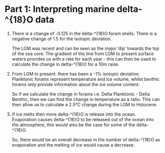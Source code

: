 # Part 1: Interpreting marine delta-^{18}O data

1. There is a change of -0.125 in the delta-^{18}O foram shells. There is a negative change of 1.5 for the isotopic deviation.

	The LGM was recent and can be seen as the major ‘dip’ towards the top of the sea core. The gradient of the line from LGM to present surface waters provides us with a rate for each year - this can then be used to calculate the change in delta-^{18}O for a 10m raise. 
2. From LGM to present: there has been a -1% isotopic deviation. Planktonic forams represent temperature and ice volume, whilst benthic forams only provide information about the ice volume content. 

	So if we calculate the change in forams i.e. Delta Planktonic - Delta Benthic, then we can find the change in temperature as a ratio. This can then allow us to calculate a 2.5°C change during the LGM to Holocene. 
	
3. If ice melts then more delta-^{16}O is release into the ocean. Evaporation causes delta-^{16}O to be released out of the ocean into the atmosphere, this would also be the case for some of the delta-^{18}O. 

	So, there would be an overall decrease in the number of delta-^{18}O as evaporation and the melting of ice would cause a decrease.
 
